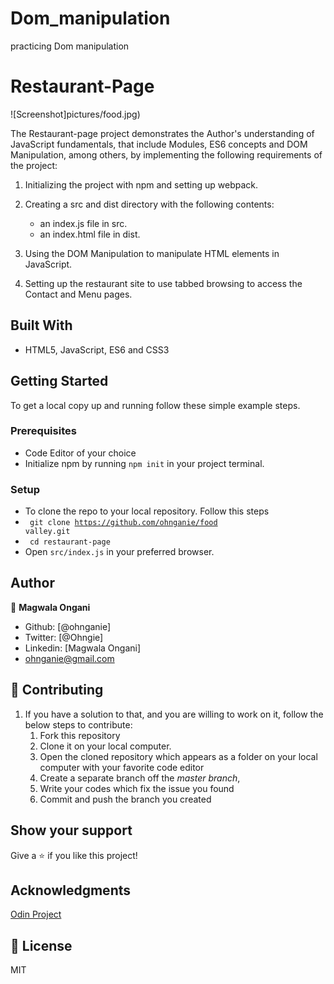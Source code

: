 # Dom_manipulation
practicing Dom manipulation
# Restaurant-Page

![Screenshot]pictures/food.jpg)


The Restaurant-page project demonstrates the Author's understanding of JavaScript fundamentals, that include Modules, ES6 concepts and DOM Manipulation, among others, by implementing the following requirements of the project:

1. Initializing the project with npm and setting up webpack.

2. Creating a src and dist directory with the following contents:
    - an index.js file in src.
    - an index.html file in dist. 

3. Using the DOM Manipulation to manipulate HTML elements in JavaScript.

4. Setting up the restaurant site to use tabbed browsing to access the Contact and Menu pages.



## Built With

- HTML5, JavaScript, ES6 and CSS3


## Getting Started

To get a local copy up and running follow these simple example steps.

### Prerequisites

- Code Editor of your choice
- Initialize npm by running `npm init` in your project terminal.


### Setup

- To clone the repo to your local repository. Follow this steps
- <code> git clone https://github.com/ohnganie/food valley.git</code>
- <code> cd restaurant-page</code>
- Open `src/index.js` in your preferred browser.


## Author

:bust_in_silhouette: **Magwala Ongani**
- Github: [@ohnganie]
- Twitter: [@Ohngie]
- Linkedin: [Magwala Ongani]
- ohnganie@gmail.com

## :handshake: Contributing


1.  If you have a solution to that, and you are willing to work on it, follow the below steps to contribute:
    1.  Fork this repository
    1.  Clone it on your local computer.
    1.  Open the cloned repository which appears as a folder on your local computer with your favorite code editor
    1.  Create a separate branch off the *master branch*,
    1.  Write your codes which fix the issue you found
    1.  Commit and push the branch you created
    


## Show your support

Give a :star:️ if you like this project!

## Acknowledgments
[Odin Project](https://https://www.theodinproject.com/courses/javascript/lessons/restaurant-page)

## :memo: License

MIT


